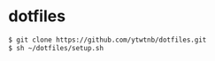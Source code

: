 dotfiles
========

```bash
$ git clone https://github.com/ytwtnb/dotfiles.git
$ sh ~/dotfiles/setup.sh
```
